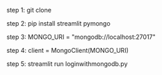 step 1: git clone 

step 2: pip install streamlit pymongo

step 3: MONGO_URI = "mongodb://localhost:27017"

step 4: client = MongoClient(MONGO_URI)

step 5: streamlit run loginwithmongodb.py
